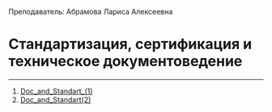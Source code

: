 Преподаватель: Абрамова Лариса Алексеевна
# Стандартизация, сертификация и техническое документоведение
---
1. [Doc_and_Standart_(1)](Doc_and_Standart_(1).md)
2. [Doc_and_Standart(2)](Doc_and_Standart(2).md)